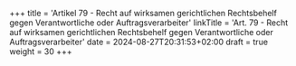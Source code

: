 +++
title = 'Artikel 79 - Recht auf wirksamen gerichtlichen Rechtsbehelf gegen Verantwortliche oder Auftragsverarbeiter'
linkTitle = 'Art. 79 - Recht auf wirksamen gerichtlichen Rechtsbehelf gegen Verantwortliche oder Auftragsverarbeiter'
date = 2024-08-27T20:31:53+02:00
draft = true
weight = 30
+++
